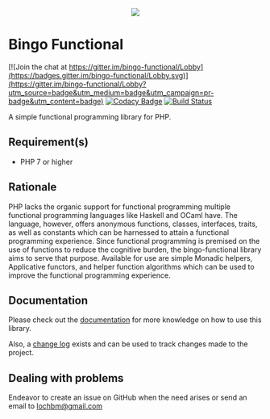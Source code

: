 <p align="center">
    <img src="https://github.com/ace411/bingo-functional/blob/master/img/bingo-functional-logo.png">
</p>

# Bingo Functional

[![Join the chat at https://gitter.im/bingo-functional/Lobby](https://badges.gitter.im/bingo-functional/Lobby.svg)](https://gitter.im/bingo-functional/Lobby?utm_source=badge&utm_medium=badge&utm_campaign=pr-badge&utm_content=badge)
[![Codacy Badge](https://api.codacy.com/project/badge/Grade/7c30c744fd0142d58dd210fd961ea842)](https://www.codacy.com/app/ace411/bingo-functional?utm_source=github.com&utm_medium=referral&utm_content=ace411/bingo-functional&utm_campaign=badger)
[![Build Status](https://travis-ci.org/ace411/bingo-functional.svg?branch=master)](https://travis-ci.org/ace411/bingo-functional)

A simple functional programming library for PHP.

## Requirement(s)

- PHP 7 or higher

## Rationale

PHP lacks the organic support for functional programming multiple functional programming languages like Haskell and OCaml have. The language, however, offers anonymous functions, classes, interfaces, traits, as well as constants which can be harnessed to attain a functional programming experience. Since functional programming is premised on the use of functions to reduce the cognitive burden, the bingo-functional library aims to serve that purpose. Available for use are simple Monadic helpers, Applicative functors, and helper function algorithms which can be used to improve the functional programming experience.

## Documentation

Please check out the [documentation](https://github.com/ace411/bingo-functional/blob/master/docs/main.md) for more knowledge on how to use this library.

Also, a [change log](https://github.com/ace411/bingo-functional/blob/master/docs/changes.md) exists and can be used to track changes made to the project.

## Dealing with problems

Endeavor to create an issue on GitHub when the need arises or send an email to lochbm@gmail.com
